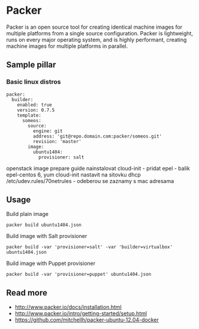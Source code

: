 
# Packer

Packer is an open source tool for creating identical machine images for multiple platforms from a single source configuration. Packer is lightweight, runs on every major operating system, and is highly performant, creating machine images for multiple platforms in parallel. 

## Sample pillar

### Basic linux distros

    packer:
      builder:
        enabled: true
        version: 0.7.5
        template:
          someos:
            source:
              engine: git
              address: 'git@repo.domain.com:packer/someos.git'
              revision: 'master'
            image:
              ubuntu1404:
                provisioner: salt


openstack image prepare guide
nainstalovat cloud-init - pridat epel - balik epel-centos 6, yum cloud-init
nastavit na sitovku dhcp
/etc/udev.rules/70netrules - odeberou se zaznamy s mac adresama


## Usage

Build plain image

    packer build ubuntu1404.json

Build image with Salt provisioner

    packer build -var 'provisioner=salt' -var 'builder=virtualbox' ubuntu1404.json

Build image with Puppet provisioner

    packer build -var 'provisioner=puppet' ubuntu1404.json

## Read more

* http://www.packer.io/docs/installation.html
* http://www.packer.io/intro/getting-started/setup.html
* https://github.com/mitchellh/packer-ubuntu-12.04-docker
